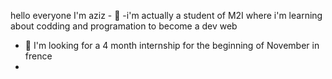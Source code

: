 hello everyone I'm aziz - 👋 
-i'm actually a student of M2I where i'm learning about codding and programation to become a dev web
- 💞️ I'm looking for a 4 month internship for the beginning of November in frence
-
  

<!---
GAIDaziz/GAIDaziz is a ✨ special ✨ repository because its `README.md` (this file) appears on your GitHub profile.
You can click the Preview link to take a look at your changes.
--->
